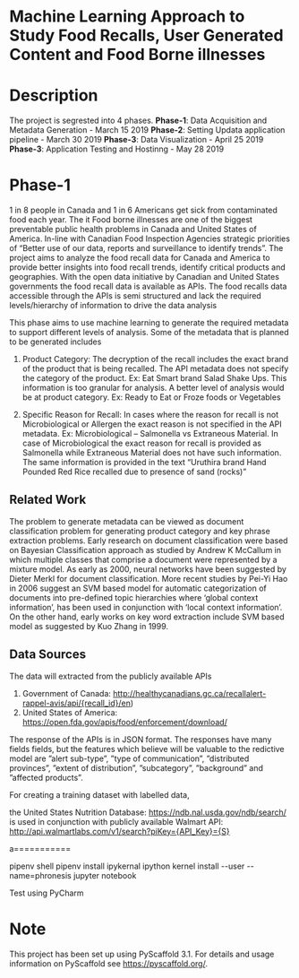 Machine Learning Approach to Study Food Recalls, User Generated Content and Food Borne illnesses
================================================================================================

Description
===========
The project is segrested into 4 phases.
**Phase-1**: Data Acquisition and Metadata Generation - March 15 2019
**Phase-2**: Setting Updata application pipeline - March 30 2019
**Phase-3**: Data Visualization - April 25 2019
**Phase-3**: Application Testing and Hostinng - May 28 2019

Phase-1
=======
1 in 8 people in Canada and 1 in 6 Americans get sick from contaminated food each year. The it Food borne illnesses are one of the biggest preventable public health problems in Canada and United States of America. In-line with Canadian Food Inspection Agencies strategic priorities of “Better use of our data, reports and surveillance to identify trends”. The project aims to analyze the food recall data for Canada and America to provide better insights into food recall trends, identify critical products and
geographies. With the open data initiative by Canadian and United States governments the food recall data is available as APIs. The food recalls data accessible through the APIs is semi structured and lack the required levels/hierarchy of information to drive the data analysis

This phase aims to use machine learning to generate the required metadata to support different levels of analysis. Some of the metadata that is planned to be generated includes

1. Product Category: The decryption of the recall includes the exact brand of the product that is being recalled. The API metadata does not specify the category of the product.
Ex: Eat Smart brand Salad Shake Ups. This information is too granular for analysis. A better level of analysis would be at product category. Ex: Ready to Eat or Froze foods or Vegetables

2. Specific Reason for Recall: In cases where the reason for recall is not Microbiological or Allergen the exact reason is not specified in the API metadata. Ex: Microbiological – Salmonella vs Extraneous Material. In case of Microbiological the exact reason for recall is provided as Salmonella while Extraneous Material does not have such information. The same information is provided in the text “Uruthira brand Hand Pounded Red Rice recalled due to presence of sand (rocks)”

Related Work
------------
The problem to generate metadata can be viewed as document classification problem for generating product category and key phrase extraction problems. Early research on document classification were based on Bayesian Classification approach as studied by Andrew K McCallum in which multiple classes that comprise a document were represented by a mixture model. As early as 2000, neural networks have been suggested by Dieter Merkl for document classification. More recent studies by Pei-Yi Hao in 2006 suggest an SVM based model for automatic categorization of documents into pre-defined topic hierarchies where ‘global context information’, has been used in conjunction with ‘local context information’. On the other hand, early works on key word extraction include SVM based model as suggested by Kuo Zhang in 1999.

Data Sources
------------
The data will extracted from the publicly available APIs

1. Government of Canada: http://healthycanadians.gc.ca/recallalert-rappel-avis/api/{recall_id}/en)
2. United States of America: https://open.fda.gov/apis/food/enforcement/download/

The response of the APIs is in JSON format. The responses have many fields fields, but the features which believe will be valuable to the redictive model are ”alert sub-type”, ”type of
communication”, ”distributed provinces”, ”extent of distribution”, ”subcategory”, ”background” and ”affected products”.

For creating a training dataset with labelled data,

the United States Nutrition Database: https://ndb.nal.usda.gov/ndb/search/
is used in conjunction with publicly available Walmart API: http://api.walmartlabs.com/v1/search?piKey={API_Key}={S}

a===========

pipenv shell
pipenv install ipykernal
ipython kernel install --user --name=phronesis
jupyter notebook

Test using PyCharm

Note
====

This project has been set up using PyScaffold 3.1. For details and usage
information on PyScaffold see https://pyscaffold.org/.
